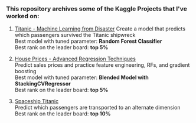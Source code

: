 ### This repository archives some of the Kaggle Projects that I've worked on:

1. [Titanic - Machine Learning from Disaster](https://www.kaggle.com/competitions/titanic)
  Create a model that predicts which passengers survived the Titanic shipwreck\
  Best model with tuned parameter: **Random Forest Classifier**\
  Best rank on the leader board: **top 5%** 
  
2. [House Prices - Advanced Regression Techniques](https://www.kaggle.com/competitions/house-prices-advanced-regression-techniques)\
  Predict sales prices and practice feature engineering, RFs, and gradient boosting\
  Best model with tuned parameter: **Blended Model with StackingCVRegressor**\
  Best rank on the leader board: **top 5%**

3. [Spaceship Titanic](https://www.kaggle.com/competitions/spaceship-titanic)\
  Predict which passengers are transported to an alternate dimension\
  Best rank on the leader board: **top 10%**

